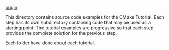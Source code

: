 [origin](https://cmake.org/cmake/help/latest/guide/tutorial/index.html)

This directory contains source code examples for the CMake Tutorial.
Each step has its own subdirectory containing code that may be used as a
starting point. The tutorial examples are progressive so that each step
provides the complete solution for the previous step.

Each folder have done about each tutorial.
